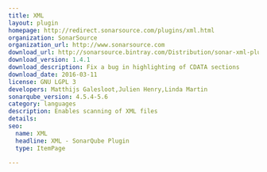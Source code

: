 ```yaml
---
title: XML
layout: plugin
homepage: http://redirect.sonarsource.com/plugins/xml.html
organization: SonarSource
organization_url: http://www.sonarsource.com
download_url: http://sonarsource.bintray.com/Distribution/sonar-xml-plugin/sonar-xml-plugin-1.4.1.jar
download_version: 1.4.1
download_description: Fix a bug in highlighting of CDATA sections
download_date: 2016-03-11
license: GNU LGPL 3
developers: Matthijs Galesloot,Julien Henry,Linda Martin
sonarqube_version: 4.5.4-5.6
category: languages
description: Enables scanning of XML files
details: 
seo: 
  name: XML
  headline: XML - SonarQube Plugin
  type: ItemPage

---
```

